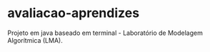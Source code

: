 # avaliacao-aprendizes
Projeto em java baseado em terminal - Laboratório de Modelagem Algorítmica (LMA).
